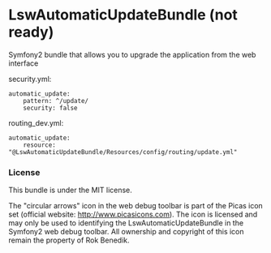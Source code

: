 LswAutomaticUpdateBundle (not ready)
========================

Symfony2 bundle that allows you to upgrade the application from the web interface

security.yml:

    automatic_update:
        pattern: ^/update/
        security: false

routing_dev.yml:

    automatic_update:
        resource: "@LswAutomaticUpdateBundle/Resources/config/routing/update.yml"

### License

This bundle is under the MIT license.

The "circular arrows" icon in the web debug toolbar is part of the Picas icon set (official website: http://www.picasicons.com).
The icon is licensed and may only be used to identifying the LswAutomaticUpdateBundle in the Symfony2 web debug toolbar.
All ownership and copyright of this icon remain the property of Rok Benedik.
